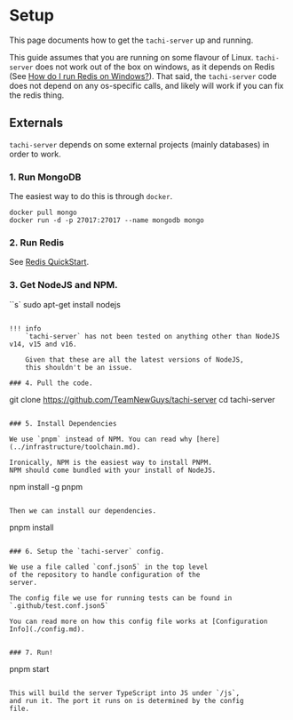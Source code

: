 # Setup

This page documents how to get the `tachi-server` up and running.

This guide assumes that you are running on some
flavour of Linux.
`tachi-server` does not work out of the box on windows, as it depends on Redis (See [How do I run Redis on Windows?](https://stackoverflow.com/questions/6476945/how-do-i-run-redis-on-windows)). That said, the `tachi-server` code does not depend on any os-specific calls, and likely will work if you can fix the redis thing.

## Externals

`tachi-server` depends on some external projects (mainly databases) in order to work.

### 1. Run MongoDB

The easiest way to do this is through `docker`.

```
docker pull mongo
docker run -d -p 27017:27017 --name mongodb mongo
```

### 2. Run Redis

See [Redis QuickStart](https://redis.io/topics/quickstart).

### 3. Get NodeJS and NPM.

``s`
sudo apt-get install nodejs
```

!!! info
	`tachi-server` has not been tested on anything other than NodeJS v14, v15 and v16.

	Given that these are all the latest versions of NodeJS,
	this shouldn't be an issue.

### 4. Pull the code.

```
git clone https://github.com/TeamNewGuys/tachi-server
cd tachi-server
```

### 5. Install Dependencies

We use `pnpm` instead of NPM. You can read why [here](../infrastructure/toolchain.md).

Ironically, NPM is the easiest way to install PNPM.
NPM should come bundled with your install of NodeJS.

```
npm install -g pnpm
```

Then we can install our dependencies.

```
pnpm install
```

### 6. Setup the `tachi-server` config.

We use a file called `conf.json5` in the top level
of the repository to handle configuration of the
server.

The config file we use for running tests can be found in `.github/test.conf.json5`

You can read more on how this config file works at [Configuration Info](./config.md).


### 7. Run!

```
pnpm start
```

This will build the server TypeScript into JS under `/js`,
and run it. The port it runs on is determined by the config
file.
